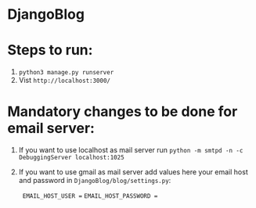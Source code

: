 # DjangoBlog

# Steps to run:
1. `python3 manage.py runserver  `
2. Vist `http://localhost:3000/`

# Mandatory changes to be done for email server:
1. If you want to use localhost as mail server run `python -m smtpd -n -c DebuggingServer localhost:1025`
2. If you want to use gmail as mail server add values here your email host and password in `DjangoBlog/blog/settings.py`:

   ` EMAIL_HOST_USER =` 
   `EMAIL_HOST_PASSWORD = `
